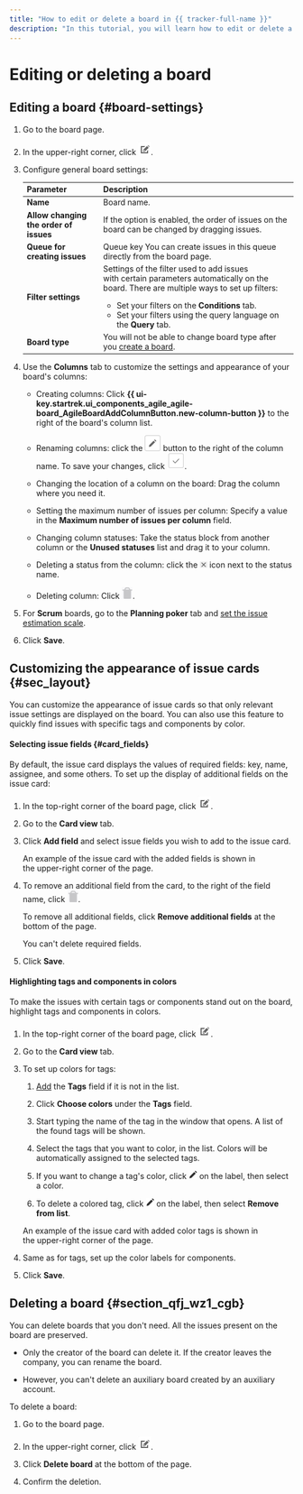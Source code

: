 ```yaml
---
title: "How to edit or delete a board in {{ tracker-full-name }}"
description: "In this tutorial, you will learn how to edit or delete a board in {{ tracker-name }}."
---
```


# Editing or deleting a board

## Editing a board {#board-settings}

1. Go to the board page.

1. In the upper-right corner, click ![](../../_assets/tracker/edit-agile.png).

1. Configure general board settings:

   | Parameter | Description |
   | -------- | -------- |
   | **Name** | Board name. |
   | **Allow changing the order of issues** | If the option is enabled, the order of issues on the board can be changed by dragging issues. |
   | **Queue for creating issues** | Queue key You can create issues in this queue directly from the board page. |
   | **Filter settings** | Settings of the filter used to add issues with certain parameters automatically on the board. There are multiple ways to set up filters:<br/><ul><li>Set your filters on the **Conditions** tab.</li><li>Set your filters using the query language on the **Query** tab.</li></ul> |
   | **Board type** |You will not be able to change board type after you [create a board](create-agile-board.md). |

1. Use the **Columns** tab to customize the settings and appearance of your board's columns:

   - Creating columns: Click **{{ ui-key.startrek.ui_components_agile_agile-board_AgileBoardAddColumnButton.new-column-button }}** to the right of the board's column list.

   - Renaming columns: click the ![](../../_assets/tracker/button-edit.png) button to the right of the column name. To save your changes, click ![](../../_assets/tracker/approve-checkmark.png).

   - Changing the location of a column on the board: Drag the column where you need it.

   - Setting the maximum number of issues per column: Specify a value in the **Maximum number of issues per column** field.

   - Changing column statuses: Take the status block from another column or the **Unused statuses** list and drag it to your column.

   - Deleting a status from the column: click the ![](../../_assets/tracker/delete-agile-status.png) icon next to the status name.

   - Deleting column: Click ![](../../_assets/tracker/delete-agile-column.png).

1. For **Scrum** boards, go to the **Planning poker** tab and [set the issue estimation scale](planning-poker.md#section_scale).

1. Click **Save**.

## Customizing the appearance of issue cards {#sec_layout}

You can customize the appearance of issue cards so that only relevant issue settings are displayed on the board. You can also use this feature to quickly find issues with specific tags and components by color.

#### Selecting issue fields {#card_fields}

By default, the issue card displays the values of required fields: key, name, assignee, and some others. To set up the display of additional fields on the issue card:

1. In the top-right corner of the board page, click ![](../../_assets/tracker/edit-agile.png).

1. Go to the **Card view** tab.

1. Click **Add field** and select issue fields you wish to add to the issue card.

   An example of the issue card with the added fields is shown in the upper-right corner of the page.

1. To remove an additional field from the card, to the right of the field name, click ![](../../_assets/tracker/delete-agile-column.png).

   To remove all additional fields, click **Remove additional fields** at the bottom of the page.

   You can't delete required fields.

1. Click **Save**.

#### Highlighting tags and components in colors

To make the issues with certain tags or components stand out on the board, highlight tags and components in colors.

1. In the top-right corner of the board page, click ![](../../_assets/tracker/edit-agile.png).

1. Go to the **Card view** tab.

1. To set up colors for tags:

   1. [Add](#card_fields) the **Tags** field if it is not in the list.

   1. Click **Choose colors** under the **Tags** field.

   1. Start typing the name of the tag in the window that opens. A list of the found tags will be shown.

   1. Select the tags that you want to color, in the list. Colors will be automatically assigned to the selected tags.

   1. If you want to change a tag's color, click ![](../../_assets/tracker/edit-tag.png) on the label, then select a color.

   1. To delete a colored tag, click ![](../../_assets/tracker/edit-tag.png) on the label, then select **Remove from list**.

   An example of the issue card with added color tags is shown in the upper-right corner of the page.

1. Same as for tags, set up the color labels for components.

1. Click **Save**.

## Deleting a board {#section_qfj_wz1_cgb}

You can delete boards that you don't need. All the issues present on the board are preserved.

* Only the creator of the board can delete it. If the creator leaves the company, you can rename the board.

* However, you can't delete an auxiliary board created by an auxiliary account.

To delete a board:

1. Go to the board page.

1. In the upper-right corner, click ![](../../_assets/tracker/edit-agile.png).

1. Click **Delete board** at the bottom of the page.

1. Confirm the deletion.
